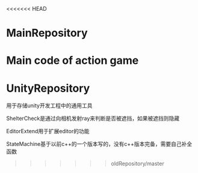 <<<<<<< HEAD
# MainRepository
Main code of action game
=======
# UnityRepository

用于存储unity开发工程中的通用工具

ShelterCheck是通过向相机发射ray来判断是否被遮挡，如果被遮挡则隐藏

EditorExtend用于扩展editor的功能

StateMachine基于以前c++的一个版本写的，没有c++版本完备，需要自己补全函数
>>>>>>> oldRepository/master
